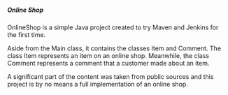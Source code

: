 ##### Online Shop

OnlineShop is a simple Java project created to try Maven and Jenkins for the first time.

Aside from the Main class, it contains the classes Item and Comment. The class Item represents
an item on an online shop. Meanwhile, the class Comment represents a comment that a customer
made about an item.

A significant part of the content was taken from public sources and this project is by no means
a full implementation of an online shop.